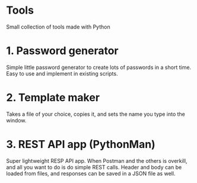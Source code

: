 # Tools
Small collection of tools made with Python

# 1. Password generator
Simple little password generator to create lots of passwords in a short time. Easy to use and implement in existing scripts.

# 2. Template maker
Takes a file of your choice, copies it, and sets the name you type into the window.

# 3. REST API app (PythonMan)
Super lightweight RESP API app. When Postman and the others is overkill, and all you want to do is do simple REST calls. Header and body can be loaded from files, and responses can be saved in a JSON file as well. 
